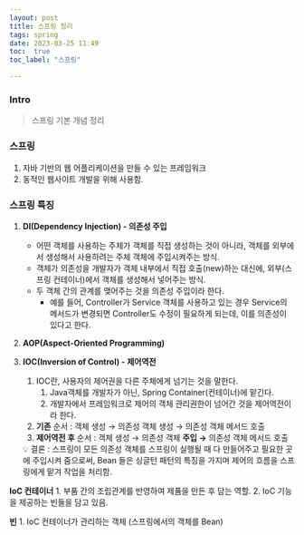 ```yaml
---
layout: post
title: 스프링 정리
tags: spring
date: 2023-03-25 11:49
toc:  true
toc_label: "스프링"

---
```


### Intro
> 스프링 기본 개념 정리

### 스프링
1. 자바 기반의 웹 어플리케이션을 만들 수 있는 프레임워크
2. 동적인 웹사이트 개발을 위해 사용함.
### 스프링 특징 

1. **DI(Dependency Injection) - 의존성 주입**
    - 어떤 객체를 사용하는 주체가 객체를 직접 생성하는 것이 아니라, 객체를 외부에서 생성해서 사용하려는 주체 객체에 주입시켜주는 방식.
    - 객체가 의존성을 개발자가 객체 내부에서 직접 호출(new)하는 대신에, 외부(스프링 컨테이너)에서 객체를 생성해서 넣어주는 방식.
    - 두 객체 간의 관계를 맺어주는 것을 의존성 주입이라 한다.
        - 예를 들어, Controller가 Service 객체를 사용하고 있는 경우 Service의 메서드가 변경되면 Controller도 수정이 필요하게 되는데, 이를 의존성이 있다고 한다.
2. **AOP(Aspect-Oriented Programming)**
3. **IOC(Inversion of Control) - 제어역전**
    1. IOC란, 사용자의 제어권을 다른 주체에게 넘기는 것을 말한다.
        1. Java객체를 개발자가 아닌, Spring Container(컨테이너)에 맡긴다.
        2. 개발자에서 프레임워크로 제어의 객체 관리권한이 넘어간 것을 제어역전이라 한다.
    2. **기존** 순서 : 객체 생성 → 의존성 객체 생성 → 의존성 객체 메서드 호출
    3. **제어역전 후** 순서 : 객체 생성 → 의존성 객체 **주입 →** 의존성 객체 메서드 호출
    
    <aside>
    💡 결론 : 스프링이 모든 의존성 객체를 스프링이 실행될 때 다 만들어주고 필요한 곳에 주입시켜 줌으로써, Bean 들은 싱글턴 패턴의 특징을 가지며 제어의 흐름을 스프링에게 맡겨 작업을 처리함.
    </aside>
        
**IoC 컨테이너**
    1. 부품 간의 조립관계를 반영하여 제품을 만든 후 담는 역할.
    2. IoC 기능을 제공하는 빈들을 담고 있음.
    
**빈**
    1. IoC 컨테이너가 관리하는 객체 (스프링에서의 객체를 Bean)